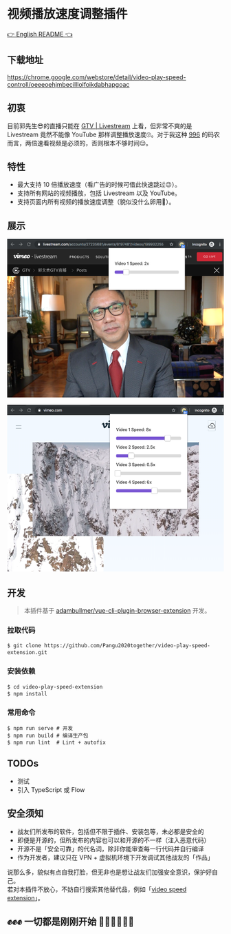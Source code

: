 # 视频播放速度调整插件

[👉 English README 👈](./README_en.md)

## 下载地址

https://chrome.google.com/webstore/detail/video-play-speed-controll/oeeeoehjmbecilllolfoikdabhapgoac

## 初衷

目前郭先生😎的直播只能在 [GTV | Livestream](https://livestream.com/accounts/27235681) 上看，但非常不爽的是 Livestream 竟然不能像 YouTube 那样调整播放速度🙄。对于我这种 [996](https://github.com/996icu/996.ICU/blob/master/README_CN.md) 的码农而言，两倍速看视频是必须的，否则根本不够时间😔。

## 特性

* 最大支持 10 倍播放速度（看广告的时候可借此快速跳过😉）。
* 支持所有网站的视频播放，包括 Livestream 以及 YouTube。
* 支持页面内所有视频的播放速度调整（貌似没什么卵用🤣）。

## 展示

![GTV | Livestream](./screenshots/GTV.png)

![Vimeo](./screenshots/vimeo.png)

## 开发

> 本插件基于 [adambullmer/vue-cli-plugin-browser-extension](https://github.com/adambullmer/vue-cli-plugin-browser-extension) 开发。

### 拉取代码

```
$ git clone https://github.com/Pangu2020together/video-play-speed-extension.git
```

### 安装依赖

```
$ cd video-play-speed-extension
$ npm install
```

### 常用命令

```
$ npm run serve # 开发
$ npm run build # 编译生产包
$ npm run lint  # Lint + autofix
```

## TODOs

* 测试
* 引入 TypeScript 或 Flow

## 安全须知

* 战友们所发布的软件，包括但不限于插件、安装包等，未必都是安全的
* 即便是开源的，但所发布的内容也可以和开源的不一样（注入恶意代码）
* 开源不是「安全可靠」的代名词，除非你能审查每一行代码并自行编译
* 作为开发者，建议只在 VPN + 虚拟机环境下开发调试其他战友的「作品」

说那么多，貌似有点自我打脸，但无非也是想让战友们加强安全意识，保护好自己。  
若对本插件不放心，不妨自行搜索其他替代品，例如「[video speed extension](https://www.google.com/search?q=video%20speed%20extension)」。

## ✊✊✊ 一切都是刚刚开始 🙏🏻🙏🏻🙏🏻
